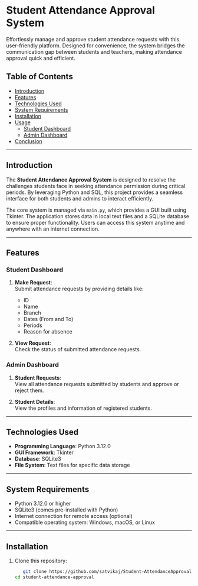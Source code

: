 # Student Attendance Approval System

Effortlessly manage and approve student attendance requests with this user-friendly platform. Designed for convenience, the system bridges the communication gap between students and teachers, making attendance approval quick and efficient.

## Table of Contents
- [Introduction](#introduction)
- [Features](#features)
- [Technologies Used](#technologies-used)
- [System Requirements](#system-requirements)
- [Installation](#installation)
- [Usage](#usage)
  - [Student Dashboard](#student-dashboard)
  - [Admin Dashboard](#admin-dashboard)
- [Conclusion](#conclusion)

---

## Introduction

The **Student Attendance Approval System** is designed to resolve the challenges students face in seeking attendance permission during critical periods. By leveraging Python and SQL, this project provides a seamless interface for both students and admins to interact efficiently.

The core system is managed via `main.py`, which provides a GUI built using Tkinter. The application stores data in local text files and a SQLite database to ensure proper functionality. Users can access this system anytime and anywhere with an internet connection.

---

## Features

### Student Dashboard
1. **Make Request**:  
   Submit attendance requests by providing details like:
   - ID
   - Name
   - Branch
   - Dates (From and To)
   - Periods
   - Reason for absence

2. **View Request**:  
   Check the status of submitted attendance requests.

### Admin Dashboard
1. **Student Requests**:  
   View all attendance requests submitted by students and approve or reject them.
   
2. **Student Details**:  
   View the profiles and information of registered students.

---

## Technologies Used

- **Programming Language**: Python 3.12.0
- **GUI Framework**: Tkinter
- **Database**: SQLite3
- **File System**: Text files for specific data storage

---

## System Requirements

- Python 3.12.0 or higher
- SQLite3 (comes pre-installed with Python)
- Internet connection for remote access (optional)
- Compatible operating system: Windows, macOS, or Linux

---

## Installation

1. Clone this repository:
   ```bash
      git clone https://github.com/satvikaj/Student-AttendanceApproval.git
   cd student-attendance-approval
